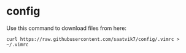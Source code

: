 # config

Use this command to download files from here:


`curl https://raw.githubusercontent.com/saatvik7/config/.vimrc > ~/.vimrc`

